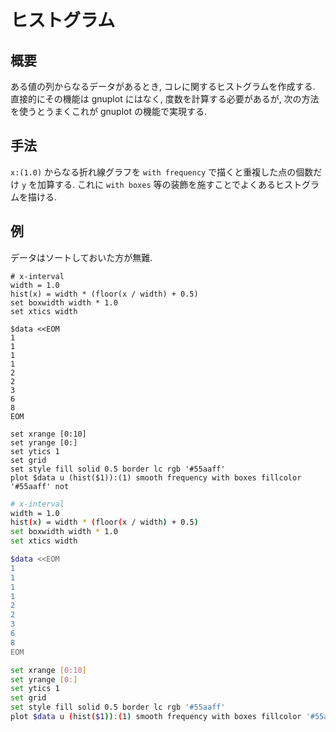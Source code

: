 # ヒストグラム

## 概要

ある値の列からなるデータがあるとき, コレに関するヒストグラムを作成する.
直接的にその機能は gnuplot にはなく,
度数を計算する必要があるが, 次の方法を使うとうまくこれが gnuplot の機能で実現する.

## 手法

`x:(1.0)` からなる折れ線グラフを
`with frequency`
で描くと重複した点の個数だけ `y` を加算する.
これに `with boxes` 等の装飾を施すことでよくあるヒストグラムを描ける.

## 例

データはソートしておいた方が無難.

```gnuplot
# x-interval
width = 1.0
hist(x) = width * (floor(x / width) + 0.5)
set boxwidth width * 1.0
set xtics width

$data <<EOM
1
1
1
1
2
2
3
6
8
EOM

set xrange [0:10]
set yrange [0:]
set ytics 1
set grid
set style fill solid 0.5 border lc rgb '#55aaff'
plot $data u (hist($1)):(1) smooth frequency with boxes fillcolor '#55aaff' not
```

```bash
# x-interval
width = 1.0
hist(x) = width * (floor(x / width) + 0.5)
set boxwidth width * 1.0
set xtics width

$data <<EOM
1
1
1
1
2
2
3
6
8
EOM

set xrange [0:10]
set yrange [0:]
set ytics 1
set grid
set style fill solid 0.5 border lc rgb '#55aaff'
plot $data u (hist($1)):(1) smooth frequency with boxes fillcolor '#55aaff' not
```
